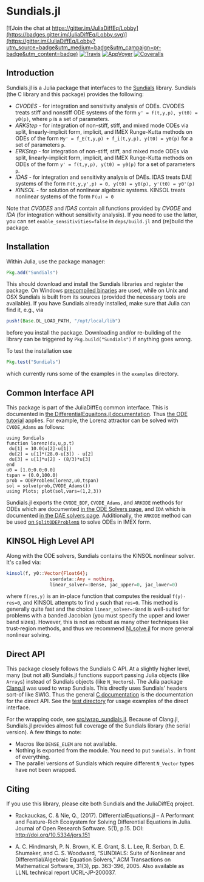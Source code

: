 Sundials.jl
===========

[![Join the chat at https://gitter.im/JuliaDiffEq/Lobby](https://badges.gitter.im/JuliaDiffEq/Lobby.svg)](https://gitter.im/JuliaDiffEq/Lobby?utm_source=badge&utm_medium=badge&utm_campaign=pr-badge&utm_content=badge)
[![Travis](https://travis-ci.org/SciML/Sundials.jl.svg?branch=master)](https://travis-ci.org/SciML/Sundials.jl)
[![AppVoyer](https://ci.appveyor.com/api/projects/status/s14c4i1sd322x6ko/branch/master?svg=true)](https://ci.appveyor.com/project/ChrisRackauckas/sundials-jl/branch/master)
[![Coveralls](https://coveralls.io/repos/github/SciML/Sundials.jl/badge.svg?branch=master)](https://coveralls.io/github/SciML/Sundials.jl?branch=master)

Introduction
------------

Sundials.jl is a Julia package that interfaces to the
[Sundials](https://computation.llnl.gov/casc/sundials/main.html)
library. Sundials (the C library and this package) provides the
following:

* *CVODES* - for integration and sensitivity analysis of ODEs.
          CVODES treats stiff and nonstiff ODE systems of the form
          `y' = f(t,y,p), y(t0) = y0(p)`,
          where `p` is a set of parameters.
* *ARKStep* - for integration of non-stiff, stiff, and mixed mode
          ODEs via split, linearly-implicit form, implicit, and IMEX Runge-Kutta
          methods on ODEs of the form `My' = f_E(t,y,p) + f_i(t,y,p), y(t0) = y0(p)`
          for a set of parameters `p`.
* *ERKStep* - for integration of non-stiff, stiff, and mixed mode
          ODEs via split, linearly-implicit form, implicit, and IMEX Runge-Kutta
          methods on ODEs of the form `y' = f(t,y,p), y(t0) = y0(p)`
          for a set of parameters `p`.
* *IDAS*   - for integration and sensitivity analysis of DAEs.
          IDAS treats DAE systems of the form
          `F(t,y,y',p) = 0, y(t0) = y0(p), y'(t0) = y0'(p)`
* *KINSOL* - for solution of nonlinear algebraic systems.
          KINSOL treats nonlinear systems of the form
          `F(u) = 0`

Note that *CVODES* and *IDAS* contain all functions provided by *CVODE* and *IDA* (for integration
without sensitivity analysis). If you need to use the latter, you can set `enable_sensitivities=false`
in `deps/build.jl` and (re)build the package.

Installation
---

Within Julia, use the package manager:
```julia
Pkg.add("Sundials")
```
This should download and install the Sundials libraries and register the package. On Windows [precompiled binaries](http://sourceforge.net/projects/juliadeps-win/files)
are used, while on Unix and OSX Sundials is built from its sources (provided the necessary tools are
available). If you have Sundials already installed, make sure that Julia can find it, e.g., via
```julia
push!(Base.DL_LOAD_PATH, "/opt/local/lib")
```
before you install the package. Downloading and/or re-building of the library can be triggered by `Pkg.build("Sundials")`
if anything goes wrong.

To test the installation use
```julia
Pkg.test("Sundials")
```
which currently runs some of the examples in the `examples` directory.

Common Interface API
--------------------

This package is part of the JuliaDiffEq common interface. This is documented in [the DifferentialEquaitons.jl documentation](http://docs.juliadiffeq.org/latest/index.html). Thus [the ODE tutorial](http://docs.juliadiffeq.org/latest/tutorials/ode_example.html) applies. For example, the Lorenz attractor can be solved with `CVODE_Adams` as follows:

```juila
using Sundials
function lorenz(du,u,p,t)
 du[1] = 10.0(u[2]-u[1])
 du[2] = u[1]*(28.0-u[3]) - u[2]
 du[3] = u[1]*u[2] - (8/3)*u[3]
end
u0 = [1.0;0.0;0.0]
tspan = (0.0,100.0)
prob = ODEProblem(lorenz,u0,tspan)
sol = solve(prob,CVODE_Adams())
using Plots; plot(sol,vars=(1,2,3))
```

Sundials.jl exports the `CVODE_BDF`, `CVODE_Adams`, and `ARKODE` methods for
ODEs which are documented
[in the ODE Solvers page](https://docs.sciml.ai/latest/solvers/ode_solve/#ode_solve_sundials-1), and `IDA` which is documented
[in the DAE solvers page](https://docs.sciml.ai/latest/solvers/dae_solve/#Sundials.jl-1).
Additionally, the `ARKODE` method can be used
[on `SplitODEProblem`s](https://docs.sciml.ai/latest/solvers/split_ode_solve/)
to solve ODEs in IMEX form.

KINSOL High Level API
------------------------

Along with the ODE solvers, Sundials contains the KINSOL nonlinear solver.
It's called via:

```julia
kinsol(f, y0::Vector{Float64};
                userdata::Any = nothing,
                linear_solver=:Dense, jac_upper=0, jac_lower=0)
```

where `f(res,y)` is an in-place function that computes the residual `f(y)-res=0`,
and KINSOL attempts to find `y` such that `res=0`. This method is generally
quite fast and the choice `linear_solver=:Band` is well-suited for problems
with a banded Jacobian (you must specify the upper and lower band sizes). However,
this is not as robust as many other techniques like trust-region methods, and
thus we recommend [NLsolve.jl](https://github.com/JuliaNLSolvers/NLsolve.jl) for
more general nonlinear solving.

Direct API
---

This package closely follows the Sundials C API. At a slightly higher
level, many (but not all) Sundials.jl functions support passing Julia
objects (like `Array`s) instead of Sundials objects (like `N_Vector`s).
The Julia package [Clang.jl](https://github.com/ihnorton/Clang.jl) was
used to wrap Sundials. This directly uses Sundials' headers sort-of
like SWIG. Thus the general
[C documentation](https://computation.llnl.gov/casc/sundials/documentation/documentation.html)
is the documentation for the direct API. See the
[test directory](https://github.com/JuliaLang/Sundials.jl/blob/master/test) for usage examples
of the direct interface.

For the wrapping
code, see
[src/wrap_sundials.jl](https://github.com/JuliaLang/Sundials.jl/blob/master/src/wrap_sundials.jl).
Because of Clang.jl, Sundials.jl provides almost full coverage of the Sundials library
(the serial version). A few things to note:

* Macros like `DENSE_ELEM` are not available.
* Nothing is exported from the module. You need to put `Sundials.`
  in front of everything.
* The parallel versions of Sundials which require different `N_Vector`
  types have not been wrapped.

Citing
------

If you use this library, please cite both Sundials and the JuliaDiffEq project.

* Rackauckas, C. & Nie, Q., (2017). DifferentialEquations.jl – A Performant and Feature-Rich Ecosystem for Solving Differential Equations in Julia. Journal of Open Research Software. 5(1), p.15. DOI: http://doi.org/10.5334/jors.151

* A. C. Hindmarsh, P. N. Brown, K. E. Grant, S. L. Lee, R. Serban, D. E. Shumaker, and C. S. Woodward, “SUNDIALS: Suite of Nonlinear and Differential/Algebraic Equation Solvers,” ACM Transactions on Mathematical Software, 31(3), pp. 363-396, 2005. Also available as LLNL technical report UCRL-JP-200037.
